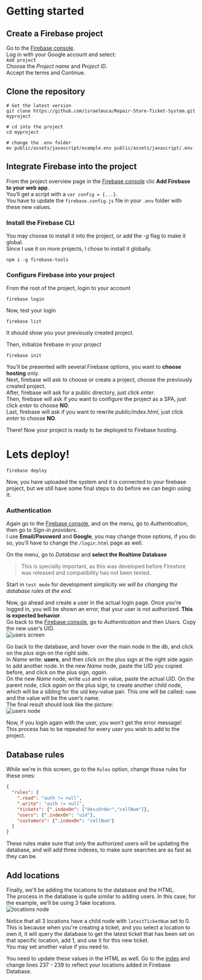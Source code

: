 
# Getting started

## Create a Firebase project
Go to the [Firebase console](https://console.firebase.google.com).  
Log in with your Google account and select:  
`Add project`  
Choose the _Project name_ and _Project ID_.  
Accept the terms and Continue.

## Clone the repository
```shell
# Get the latest version
git clone https://github.com/israelmuca/Repair-Store-Ticket-System.git myproject

# cd into the project
cd myproject

# change the .env folder
mv public/assets/javascript/example.env public/assets/javascript/.env
```

## Integrate Firebase into the project
From the project overview page in the [Firebase console](https://console.firebase.google.com/) clic **Add Firebase to your web app**.  
You’ll get a script with a `var config = {...}`.  
You have to update the `firebase.config.js` file in your `.env` folder with these new values.

### Install the Firebase CLI
You may choose to install it into the project, or add the _-g_ flag to make it global.  
Since I use it on more projects, I chose to install it globally.
```shell
npm i -g firebase-tools
```
### Configure Firebase into your project

From the root of the project, login to your account
```shell
firebase login
```

Now, test your login
```shell
firebase list
```
It should show you your previously created project.  

Then, initialize firebase in your project
```shell
firebase init
```
You'll be presented with several Firebase options, you want to **choose hosting** only.  
Next, firebase will ask to choose or create a project, choose the previously created project.  
After, firebase will ask for a public directory, just click _enter_.  
Then, firebase will ask if you want to configure the project as a SPA, just click _enter_ to choose **NO**.  
Last, firebase will ask if you want to rewrite _public/index.html_, just click _enter_ to choose **NO**.  

There! Now your project is ready to be deployed to Firebase hosting.

# Lets deploy!

```shell
firebase deploy
```

Now, you have uploaded the system and it is connected to your firebase project, but we still have some final steps to do before we can begin using it:

### Authentication
Again go to the [Firebase console](https://console.firebase.google.com), and on the menu, go to _Authentication_, then go to _Sign-in providers_.  
I use **Email/Password** and **Google**, you may change those options, if you do so, you’ll have to change the `/login.html` page as well.

On the menu, go to _Database_ and **select the Realtime Database**
>This is specially important, as this was developed before Firestore was released and compatibility has not been tested.  

Start in `test mode` for development simplicity _we will be changing the database rules at the end_.

Now, go ahead and create a user in the actual login page. Once you’re logged in, you will be shown an error, that your user is not authorized. **This is expected behavior**.  
Go back to the [Firebase console](https://console.firebase.google.com), go to _Authentication_ and then _Users_. Copy the new user’s UID.  
![users screen](https://github.com/israelmuca/repair-store-ticket-system/raw/master/docs/assets/user-created.png "Users screen")


Go back to the database, and hover over the main node in the db, and click on the _plus_ sign on the right side.  
In _Name_ write: **users**, and then click on the plus sign at the right side again to add another node. In the new _Name_ node, paste the UID you copied before, and click on the plus sign, _again_.  
On the new _Name_ node, write `uid` and in value, paste the actual UID. On the parent node, click _again_ on the plus sign, to create another child node, which will be a sibling for the uid key-value pair. This one will be called: `name` and the value will be the user’s name.  
The final result should look like the picture:  
![users node](https://github.com/israelmuca/repair-store-ticket-system/raw/master/docs/assets/users-node.png "Users node")  

Now, if you login again with the user, you won’t get the error message!  
This process has to be repeated for every user you wish to add to the project.


## Database rules
While we're in this screen, go to the `Rules` option, change those rules for these ones:
```json
{
  "rules": {
    ".read": "auth != null",
    ".write": "auth != null",
    "tickets": {".indexOn": ["descOrder","cellNum"]},
    "users": {".indexOn": "uid"},
    "customers": {".indexOn": "cellNum"}
  }
}
```
These rules make sure that only the authorized users will be updating the database, and will add three indexes, to make sure searches are as fast as they can be.  


## Add locations
Finally, we'll be adding the locations to the database and the HTML.  
The process in the database is quite similar to adding users. In this case, for the example, we’ll be using 3 fake locations.  
![locations node](https://github.com/israelmuca/repair-store-ticket-system/raw/master/docs/assets/locations-node.png "Locations node")  

Notice that all 3 locations have a child node with `latestTicketNum` set to 0.  
This is because when you're creating a ticket, and you select a location to own it, it will query the database to get the latest ticket that has been set on that specific location, add 1, and use it for this new ticket.  
You may set another value if you need to.

You need to update these values in the HTML as well. Go to the [index](../../public/index.html) and change lines 237 - 239 to reflect your locations added in Firebase Database.